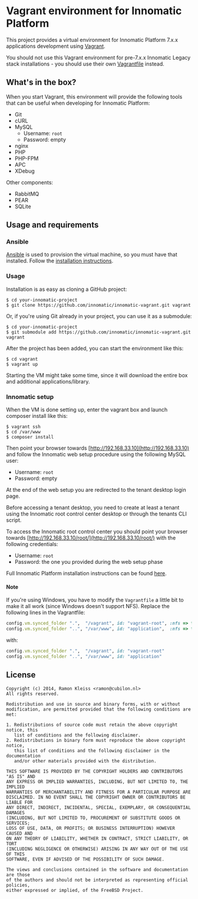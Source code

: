 # Vagrant environment for Innomatic Platform

This project provides a virtual environment for Innomatic Platform 7.x.x
applications development using [Vagrant](https://vagrantup.com).

You should not use this Vagrant environment for pre-7.x.x Innomatic Legacy
stack installations - you should use their own
[Vagrantfile](https://github.com/innomatic/innomatic-legacy/blob/master/Vagrantfile)
instead.

## What's in the box?

When you start Vagrant, this environment will provide the following tools
that can be useful when developing for Innomatic Platform:

- Git
- cURL
- MySQL
  * Username: `root`
  * Password: empty
- nginx
- PHP
- PHP-FPM
- APC
- XDebug

Other components:
- RabbitMQ
- PEAR
- SQLite

## Usage and requirements

### Ansible

[Ansible](http://ansible.com) is used to provision the virtual machine, so you
must have that installed. Follow the
[installation instructions](http://docs.ansible.com/intro_installation.html#installation).

### Usage

Installation is as easy as cloning a GitHub project:

```
$ cd your-innomatic-project
$ git clone https://github.com/innomatic/innomatic-vagrant.git vagrant
```

Or, if you're using Git already in your project, you can use it as a submodule:

```
$ cd your-innomatic-project
$ git submodule add https://github.com/innomatic/innomatic-vagrant.git vagrant
```

After the project has been added, you can start the environment like this:

```
$ cd vagrant
$ vagrant up
```

Starting the VM might take some time, since it will download the entire box
and additional applications/library.

### Innomatic setup

When the VM is done setting up, enter the vagrant box and launch composer
install like this:

```
$ vagrant ssh
$ cd /var/www
$ composer install
```

Then point your browser towards [http://192.168.33.10](http://192.168.33.10)
and follow the Innomatic web setup procedure using the following MySQL user:

* Username: `root`
* Password: empty

At the end of the web setup you are redirected to the tenant desktop login
page.

Before accessing a tenant desktop, you need to create at least a tenant using
the Innomatic root control center desktop or through the tenants CLI script.

To access the Innomatic root control center you should point your browser
towards [http://192.168.33.10/root/](http://192.168.33.10/root/) with the
following credentials:

* Username: `root`
* Password: the one you provided during the web setup phase

Full Innomatic Platform installation instructions can be found
[here](https://innomatic.atlassian.net/wiki/display/IMP/Installation+and+Upgrade+Guides).

#### Note

If you're using Windows, you have to modify the `Vagrantfile` a little bit to
make it all work (since Windows doesn't support NFS). Replace the following
lines in the Vagrantfile:

```ruby
config.vm.synced_folder ".",  "/vagrant", id: "vagrant-root", :nfs => true
config.vm.synced_folder "..", "/var/www", id: "application",  :nfs => true
```

with:

```ruby
config.vm.synced_folder ".",  "/vagrant", id: "vagrant-root"
config.vm.synced_folder "..", "/var/www", id: "application"
```

## License

```
Copyright (c) 2014, Ramon Kleiss <ramon@cubilon.nl>
All rights reserved.

Redistribution and use in source and binary forms, with or without
modification, are permitted provided that the following conditions are met:

1. Redistributions of source code must retain the above copyright notice, this
   list of conditions and the following disclaimer.
2. Redistributions in binary form must reproduce the above copyright notice,
   this list of conditions and the following disclaimer in the documentation
   and/or other materials provided with the distribution.

THIS SOFTWARE IS PROVIDED BY THE COPYRIGHT HOLDERS AND CONTRIBUTORS "AS IS" AND
ANY EXPRESS OR IMPLIED WARRANTIES, INCLUDING, BUT NOT LIMITED TO, THE IMPLIED
WARRANTIES OF MERCHANTABILITY AND FITNESS FOR A PARTICULAR PURPOSE ARE
DISCLAIMED. IN NO EVENT SHALL THE COPYRIGHT OWNER OR CONTRIBUTORS BE LIABLE FOR
ANY DIRECT, INDIRECT, INCIDENTAL, SPECIAL, EXEMPLARY, OR CONSEQUENTIAL DAMAGES
(INCLUDING, BUT NOT LIMITED TO, PROCUREMENT OF SUBSTITUTE GOODS OR SERVICES;
LOSS OF USE, DATA, OR PROFITS; OR BUSINESS INTERRUPTION) HOWEVER CAUSED AND
ON ANY THEORY OF LIABILITY, WHETHER IN CONTRACT, STRICT LIABILITY, OR TORT
(INCLUDING NEGLIGENCE OR OTHERWISE) ARISING IN ANY WAY OUT OF THE USE OF THIS
SOFTWARE, EVEN IF ADVISED OF THE POSSIBILITY OF SUCH DAMAGE.

The views and conclusions contained in the software and documentation are those
of the authors and should not be interpreted as representing official policies,
either expressed or implied, of the FreeBSD Project.
```
